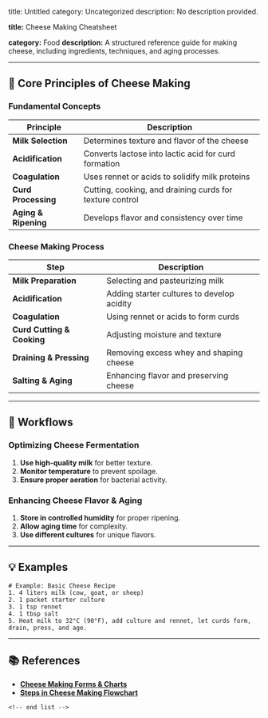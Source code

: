 title: Untitled
category: Uncategorized
description: No description provided.

**title:** Cheese Making Cheatsheet

**category:** Food
**description:** A structured reference guide for making cheese, including ingredients, techniques, and aging processes.

---

## 🧀 **Core Principles of Cheese Making**

### **Fundamental Concepts**

| Principle                  | Description                                              |
| -------------------------- | -------------------------------------------------------- |
| **Milk Selection**   | Determines texture and flavor of the cheese              |
| **Acidification**    | Converts lactose into lactic acid for curd formation     |
| **Coagulation**      | Uses rennet or acids to solidify milk proteins           |
| **Curd Processing**  | Cutting, cooking, and draining curds for texture control |
| **Aging & Ripening** | Develops flavor and consistency over time                |

### **Cheese Making Process**

| Step                             | Description                                |
| -------------------------------- | ------------------------------------------ |
| **Milk Preparation**       | Selecting and pasteurizing milk            |
| **Acidification**          | Adding starter cultures to develop acidity |
| **Coagulation**            | Using rennet or acids to form curds        |
| **Curd Cutting & Cooking** | Adjusting moisture and texture             |
| **Draining & Pressing**    | Removing excess whey and shaping cheese    |
| **Salting & Aging**        | Enhancing flavor and preserving cheese     |

---

## 🔄 **Workflows**

### **Optimizing Cheese Fermentation**

1. **Use high-quality milk** for better texture.
2. **Monitor temperature** to prevent spoilage.
3. **Ensure proper aeration** for bacterial activity.

### **Enhancing Cheese Flavor & Aging**

1. **Store in controlled humidity** for proper ripening.
2. **Allow aging time** for complexity.
3. **Use different cultures** for unique flavors.

---

## 💡 **Examples**

```plaintext
# Example: Basic Cheese Recipe
1. 4 liters milk (cow, goat, or sheep)  
2. 1 packet starter culture  
3. 1 tsp rennet  
4. 1 tbsp salt  
5. Heat milk to 32°C (90°F), add culture and rennet, let curds form, drain, press, and age.  
```

---

## 📚 **References**

- **[Cheese Making Forms &amp; Charts](http://artisancheesemakingathome.com/cheesemaking-forms-charts.html)**
- **[Steps in Cheese Making Flowchart](https://www.edrawmax.com/templates/1003814/)**

```
<!-- end list -->
```